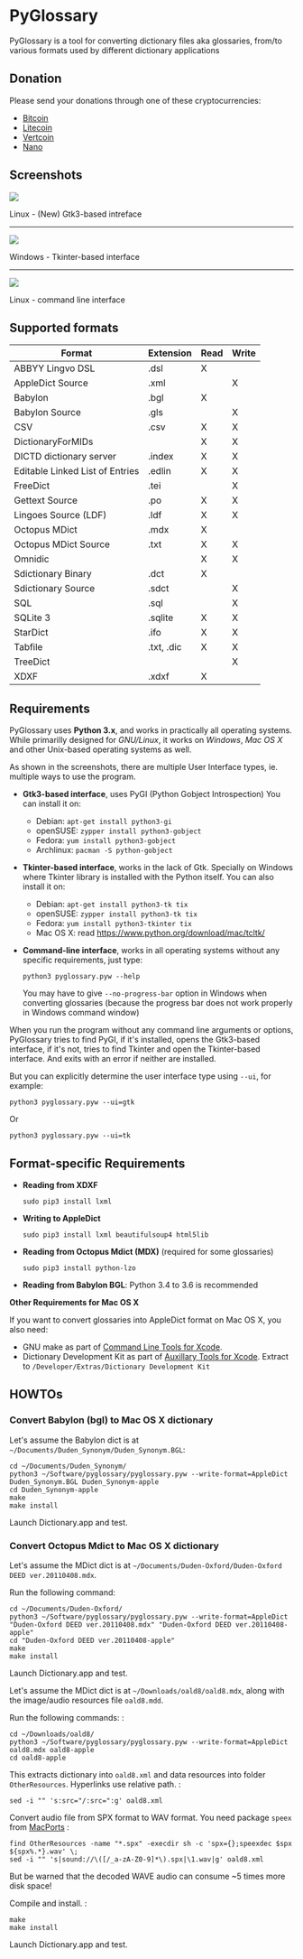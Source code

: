 PyGlossary
==========

PyGlossary is a tool for converting dictionary files aka glossaries,
from/to various formats used by different dictionary applications

Donation
---------
Please send your donations through one of these cryptocurrencies:
-	[Bitcoin](https://bchain.info/BTC/addr/1MhRK8jKDFJ8jbDgZjrSGBbUMdd1QxDFfM)
-	[Litecoin](https://bchain.info/LTC/addr/LaBwMfwSErtvFvvtj3FGUmJ8W65f5ScF8X)
-	[Vertcoin](https://bchain.info/VTC/addr/VvpnFsU14YWdpThAagRNdt6NoGCdTrTki6)
-	[Nano](https://www.nanode.co/account/xrb_3xabboxe6zrs7duyaes41ugdxngab44xrzgo3sywixby8pomi8hgf1yactjs)

Screenshots
-----------

![](https://raw.githubusercontent.com/ilius/pyglossary/resources/screenshots/30-gtk-bgl-stardict-nl-en.png)

Linux - (New) Gtk3-based intreface

------------------------------------------------------------------------

![](https://raw.githubusercontent.com/ilius/pyglossary/resources/screenshots/30-tk-bgl-mdict-fr-zh-win7.png)

Windows - Tkinter-based interface

------------------------------------------------------------------------

![](https://raw.githubusercontent.com/ilius/pyglossary/resources/screenshots/30-cmd-bgl-apple-ru-de.png)

Linux - command line interface

Supported formats
-----------------

| Format                            | Extension     | Read  | Write  |
|-----------------------------------|---------------|-------|--------|
| ABBYY Lingvo DSL                  | .dsl          | X     |        |
| AppleDict Source                  | .xml          |       | X      |
| Babylon                           | .bgl          | X     |        |
| Babylon Source                    | .gls          |       | X      |
| CSV                               | .csv          | X     | X      |
| DictionaryForMIDs                 |               | X     | X      |
| DICTD dictionary server           | .index        | X     | X      |
| Editable Linked List of Entries   | .edlin        | X     | X      |
| FreeDict                          | .tei          |       | X      |
| Gettext Source                    | .po           | X     | X      |
| Lingoes Source (LDF)              | .ldf          | X     | X      |
| Octopus MDict                     | .mdx          | X     |        |
| Octopus MDict Source              | .txt          | X     | X      |
| Omnidic                           |               | X     | X      |
| Sdictionary Binary                | .dct          | X     |        |
| Sdictionary Source                | .sdct         |       | X      |
| SQL                               | .sql          |       | X      |
| SQLite 3                          | .sqlite       | X     | X      |
| StarDict                          | .ifo          | X     | X      |
| Tabfile                           | .txt, .dic    | X     | X      |
| TreeDict                          |               |       | X      |
| XDXF                              | .xdxf         | X     |        |


Requirements
------------

PyGlossary uses **Python 3.x**, and works in practically all operating
systems. While primarilly designed for *GNU/Linux*, it works on *Windows*,
*Mac OS X* and other Unix-based operating systems as well.

As shown in the screenshots, there are multiple User Interface types,
ie. multiple ways to use the program.

-   **Gtk3-based interface**, uses PyGI (Python Gobject Introspection)
    You can install it on:
    -   Debian: `apt-get install python3-gi`
    -   openSUSE: `zypper install python3-gobject`
    -   Fedora: `yum install python3-gobject`
    -   Archlinux: `pacman -S python-gobject`

-   **Tkinter-based interface**, works in the lack of Gtk. Specially on
    Windows where Tkinter library is installed with the Python itself.
    You can also install it on:
    -   Debian: `apt-get install python3-tk tix`
    -   openSUSE: `zypper install python3-tk tix`
    -   Fedora: `yum install python3-tkinter tix`
    -   Mac OS X: read <https://www.python.org/download/mac/tcltk/>

-   **Command-line interface**, works in all operating systems without
    any specific requirements, just type:

    `python3 pyglossary.pyw --help`

    You may have to give `--no-progress-bar` option in Windows when
    converting glossaries (because the progress bar does not work
    properly in Windows command window)

When you run the program without any command line arguments or options,
PyGlossary tries to find PyGI, if it's installed, opens the Gtk3-based
interface, if it's not, tries to find Tkinter and open the Tkinter-based
interface. And exits with an error if neither are installed.

But you can explicitly determine the user interface type using `--ui`,
for example:

    python3 pyglossary.pyw --ui=gtk

Or

    python3 pyglossary.pyw --ui=tk


Format-specific Requirements
----------------------------

-   **Reading from XDXF**

    `sudo pip3 install lxml`

-   **Writing to AppleDict**

    `sudo pip3 install lxml beautifulsoup4 html5lib`

-   **Reading from Octopus Mdict (MDX)** (required for some glossaries)

    `sudo pip3 install python-lzo`

-   **Reading from Babylon BGL**: Python 3.4 to 3.6 is recommended


**Other Requirements for Mac OS X**

If you want to convert glossaries into AppleDict format on Mac OS X,
you also need:

-   GNU make as part of [Command Line Tools for
    Xcode](http://developer.apple.com/downloads).
-   Dictionary Development Kit as part of [Auxillary Tools for
    Xcode](http://developer.apple.com/downloads). Extract to
    `/Developer/Extras/Dictionary Development Kit`


HOWTOs
------

### Convert Babylon (bgl) to Mac OS X dictionary

Let's assume the Babylon dict is at
`~/Documents/Duden_Synonym/Duden_Synonym.BGL`:

    cd ~/Documents/Duden_Synonym/
    python3 ~/Software/pyglossary/pyglossary.pyw --write-format=AppleDict Duden_Synonym.BGL Duden_Synonym-apple
    cd Duden_Synonym-apple
    make
    make install

Launch Dictionary.app and test.

### Convert Octopus Mdict to Mac OS X dictionary

Let's assume the MDict dict is at
`~/Documents/Duden-Oxford/Duden-Oxford DEED ver.20110408.mdx`.

Run the following command:

    cd ~/Documents/Duden-Oxford/
    python3 ~/Software/pyglossary/pyglossary.pyw --write-format=AppleDict "Duden-Oxford DEED ver.20110408.mdx" "Duden-Oxford DEED ver.20110408-apple"
    cd "Duden-Oxford DEED ver.20110408-apple"
    make
    make install

Launch Dictionary.app and test.


Let's assume the MDict dict is at `~/Downloads/oald8/oald8.mdx`, along
with the image/audio resources file `oald8.mdd`.

Run the following commands: :

    cd ~/Downloads/oald8/
    python3 ~/Software/pyglossary/pyglossary.pyw --write-format=AppleDict oald8.mdx oald8-apple
    cd oald8-apple

This extracts dictionary into `oald8.xml` and data resources into folder
`OtherResources`. Hyperlinks use relative path. :

    sed -i "" 's:src="/:src=":g' oald8.xml

Convert audio file from SPX format to WAV format. You need package
`speex` from [MacPorts](https://www.macports.org) :

    find OtherResources -name "*.spx" -execdir sh -c 'spx={};speexdec $spx  ${spx%.*}.wav' \;
    sed -i "" 's|sound://\([/_a-zA-Z0-9]*\).spx|\1.wav|g' oald8.xml

But be warned that the decoded WAVE audio can consume \~5 times more disk
space!

Compile and install. :

    make
    make install

Launch Dictionary.app and test.
